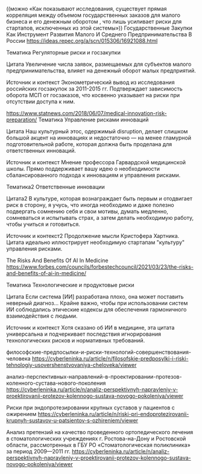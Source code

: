 
((можно «Как показывают исследования, существует прямая корреляция между объемом государственных заказов для малого бизнеса и его денежным оборотом , что лишь усиливает риски для стартапов, исключенных из этой системы»))
Государственные Закупки Как Инструмент Развития Малого И Среднего Предпринимательства В России
https://ideas.repec.org/a/scn/015306/16921088.html

Тематика
Регуляторные риски и госзакупки

Цитата 
Увеличение числа заявок, размещаемых для субъектов малого предпринимательства, влияет на денежный оборот малых предприятий.

Источник и контекст
Эконометрический вывод из исследования российских госзакупок за 2011-2015 гг. Подтверждает зависимость оборота МСП от госзаказов, что косвенно указывает на риски при отсутствии доступа к ним.


https://www.statnews.com/2018/06/07/medical-innovation-risk-preparation/
Тематика
Управление рисками инноваций

Цитата 
Наш культурный этос, одержимый disruption, делает слишком большой акцент на инновациях и недостаточно — на менее гламурной подготовительной работе, которая должна быть проделана для ответственных инноваций.

Источник и контекст
Мнение профессора Гарвардской медицинской школы. Прямо поддерживает вашу идею о необходимости сбалансированного подхода к инновациям и управления рисками.

Тематика2
Ответственные инновации

Цитата2
В культуре, которая вознаграждает быть первым и отодвигает риск в сторону, я учусь, что иногда необходимо и даже полезно подвергать сомнению себя и свои мотивы, думать медленно, сомневаться и испытывать страх, а затем делать необходимую работу, чтобы учиться и готовиться.

Источник и контекст2
Продолжение мысли Кристофера Хартника. Цитата идеально иллюстрирует необходимую стартапам "культуру" управления рисками.


The Risks And Benefits Of AI In Medicine
https://www.forbes.com/councils/forbestechcouncil/2021/03/23/the-risks-and-benefits-of-ai-in-medicine/

Тематика
Технологические и продуктовые риски

Цитата 
Если система [ИИ] разработана плохо, она может поставить неверный диагноз... Крайне важно, чтобы при использовании систем ИИ соблюдались этические кодексы для обеспечения гармоничного взаимодействия с людьми.

Источник и контекст
Хотя сказано об ИИ в медицине, эта цитата универсальна и подчеркивает последствия игнорирования технологических рисков и нормативных требований.


философские-предпосылки-и-риски-технологий-совершенствования-человека
https://cyberleninka.ru/article/n/filosofskie-predposylki-i-riski-tehnologiy-usovershenstvovaniya-cheloveka/viewer


анализ-перспективных-направлений-в-проектировании-протезов-коленного-сустава-нового-поколения
https://cyberleninka.ru/article/n/analiz-perspektivnyh-napravleniy-v-proektirovanii-protezov-kolennogo-sustava-novogo-pokoleniya/viewer

Риски при эндопротезировании крупных суставов у пациентов с ожирением
https://cyberleninka.ru/article/n/riski-pri-endoprotezirovanii-krupnyh-sustavov-u-patsientov-s-ozhireniem/viewer

Анализ претензий на качество проведенного ортопедического лечения в стоматологических учреждениях г. Ростова-на-Дону и Ростовской области, рассмотренных в ГБУ РО «Стоматологическая поликлиника» за период 2009—2011 гг.
https://cyberleninka.ru/article/n/analiz-perspektivnyh-napravleniy-v-proektirovanii-protezov-kolennogo-sustava-novogo-pokoleniya/viewer


